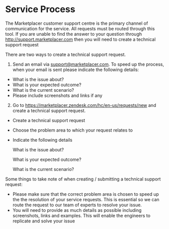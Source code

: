 # Service Process

The Marketplacer customer support centre is the primary channel of communication for the service.  All requests must be routed through this tool.  If you are unable to find the answer to your question through http://support.marketplacer.com then you will need to create a technical support request

There are two ways to create a technical support request.  

1. Send an email via support@marketplacer.com.  To speed up the process, when your email is sent please indicate the following details:

- What is the issue about?
- What is your expected outcome?
- What is the current scenario?
- Please include screenshots and links if any

2. Go to https://marketplacer.zendesk.com/hc/en-us/requests/new and create a technical support request.  

- Create a technical support request
- Choose the problem area to which your request relates to
- Indicate the following details
  
  What is the issue about?
  
  What is your expected outcome?
  
  What is the current scenario?
 

Some things to take note of when creating / submitting a technical support request:

- Please make sure that the correct problem area is chosen to speed up the the resolution of your service requests.  This is essential so we can route the request to our team of experts to resolve your issue.  
- You will need to provide as much details as possible including screenshots, links and examples.  This will enable the engineers to replicate and solve your issue
